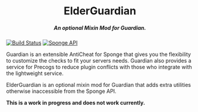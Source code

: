 <h1 align="center">ElderGuardian</h1>
<h5 align="center">An optional Mixin Mod for Guardian.</h5>

[![Build Status](https://travis-ci.org/connorhartley/elderguardian.svg?branch=master)](https://travis-ci.org/connorhartley/elderguardian) [![Sponge API](https://img.shields.io/badge/sponge--api-6.0.0-orange.svg)](https://github.com/SpongePowered/SpongeAPI)

Guardian is an extensible AntiCheat for Sponge that gives you the flexibility to customize the checks to fit your servers needs.
Guardian also provides a service for Precogs to reduce plugin conflicts with those who integrate with the lightweight service.

ElderGuardian is an optional mixin mod for Guardian that adds extra utilities otherwise inaccessible from the Sponge API.

**This is a work in progress and does not work currently.**


